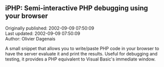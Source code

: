## iPHP:  Semi-interactive PHP debugging using your browser  
Originally published: 2002-09-09 07:50:09  
Last updated: 2002-09-09 07:50:09  
Author: Olivier Dagenais  
  
A small snippet that allows you to write/paste PHP code in your browser to have the server evaluate it and print the results.  Useful for debugging and testing, it provides a PHP equivalent to Visual Basic's immediate window.